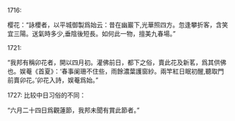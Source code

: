 1716:

樱花：“詠櫻者，以平城御製爲始云：昔在幽巖下,光華照四方。忽逢攀折客，含笑宜三陽。送氣時多少,垂陰後短長。如何此一物，擅美九春場。”


1721:

“我邦有稱卯花者，開以四月初。灌佛前日，都下之俗，賣此花及新茗，爲其供佛也。娱菴《首夏》：‘春事阑珊不住些，雨餘濃葉護窗紗。兩竿紅日眠初醒,聽取門前賣卯花。’卯花入詩，娱菴爲始。”

1727: 比较中日习俗的不同：

“六月二十四日爲觀蓮節，我邦未聞有賞此節者。”